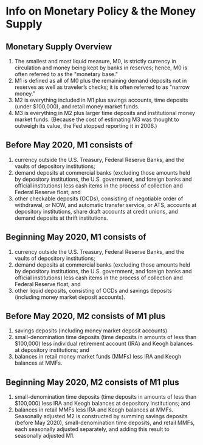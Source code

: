 # Info on Monetary Policy & the Money Supply

## Monetary Supply Overview

1. The smallest and most liquid measure, M0, is strictly currency in circulation and money being kept by banks in reserves; hence, M0 is often referred to as the "monetary base."
1. M1 is defined as all of M0 plus the remaining demand deposits not in reserves as well as traveler’s checks; it is often referred to as "narrow money."
1. M2 is everything included in M1 plus savings accounts, time deposits (under $100,000), and retail money market funds.
1. M3 is everything in M2 plus larger time deposits and institutional money market funds. (Because the cost of estimating M3 was thought to outweigh its value, the Fed stopped reporting it in 2006.)

## Before May 2020, M1 consists of

1. currency outside the U.S. Treasury, Federal Reserve Banks, and the vaults of depository institutions;
1. demand deposits at commercial banks (excluding those amounts held by depository institutions, the U.S. government, and foreign banks and official institutions) less cash items in the process of collection and Federal Reserve float; and
1. other checkable deposits (OCDs), consisting of negotiable order of withdrawal, or NOW, and automatic transfer service, or ATS, accounts at depository institutions, share draft accounts at credit unions, and demand deposits at thrift institutions.

## Beginning May 2020, M1 consists of

1. currency outside the U.S. Treasury, Federal Reserve Banks, and the vaults of depository institutions;
1. demand deposits at commercial banks (excluding those amounts held by depository institutions, the U.S. government, and foreign banks and official institutions) less cash items in the process of collection and Federal Reserve float; and
1. other liquid deposits, consisting of OCDs and savings deposits (including money market deposit accounts).

## Before May 2020, M2 consists of M1 plus

1. savings deposits (including money market deposit accounts)
1. small-denomination time deposits (time deposits in amounts of less than $100,000) less individual retirement account (IRA) and Keogh balances at depository institutions; and
1. balances in retail money market funds (MMFs) less IRA and Keogh balances at MMFs.

## Beginning May 2020, M2 consists of M1 plus

1. small-denomination time deposits (time deposits in amounts of less than $100,000) less IRA and Keogh balances at depository institutions; and
1. balances in retail MMFs less IRA and Keogh balances at MMFs. Seasonally adjusted M2 is constructed by summing savings deposits (before May 2020), small-denomination time deposits, and retail MMFs, each seasonally adjusted separately, and adding this result to seasonally adjusted M1.
